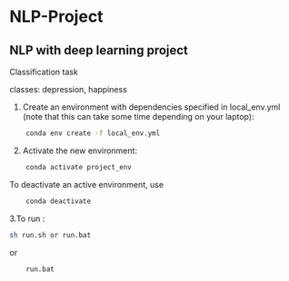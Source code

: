 # NLP-Project

## NLP with deep learning  project 

Classification task

classes: depression, happiness


1. Create an environment with dependencies specified in local_env.yml (note that this can take some time depending on your laptop):

```bash
    conda env create -f local_env.yml
```

2. Activate the new environment:
```bash   
    conda activate project_env
```

To deactivate an active environment, use

```bash   
    conda deactivate
```
3.To run :

```bash
sh run.sh or run.bat
```

or 

```bash
    run.bat
```
